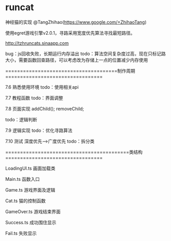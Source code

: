 # runcat
神经猫的实现
@TangZhihao(https://www.google.com/+ZhihaoTang)

使用egret游戏引擎v2.0.1，寻路采用宽度优先算法寻找最短路径。

http://tzhruncats.sinaapp.com


bug：js回收失败，长期运行内存溢出
todo：算法空间复杂度过高，现在只标记路大小，需要函数回查路径，可以考虑改为存储上一点的位置减少内存使用

======================================制作周期=================================

7.6 熟悉使用环境
todo：使用相关api

7.7 教程函数
todo：界面调整

7.8 页面实现
addChild();
removeChild;

todo：逻辑判断

7.9 逻辑实现
todo：优化寻路算法

7.10 测试
深度优先-->广度优先
todo：拆分类


==========================================类结构=================================

LoadingUI.ts
画面加载类

Main.ts
函数入口

Game.ts
游戏界面及逻辑

Cat.ts
猫的控制函数

GameOver.ts
游戏结束界面

Success.ts
成功围住显示

Fail.ts
失败显示
